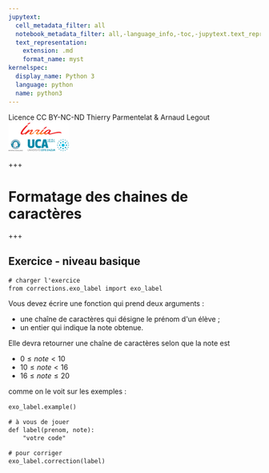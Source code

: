 ```yaml
---
jupytext:
  cell_metadata_filter: all
  notebook_metadata_filter: all,-language_info,-toc,-jupytext.text_representation.jupytext_version,-jupytext.text_representation.format_version
  text_representation:
    extension: .md
    format_name: myst
kernelspec:
  display_name: Python 3
  language: python
  name: python3
---
```


<div class="licence">
<span>Licence CC BY-NC-ND</span>
<span>Thierry Parmentelat &amp; Arnaud Legout</span>
<span><img src="media/both-logos-small-alpha.png" /></span>
</div>

+++

# Formatage des chaines de caractères

+++

## Exercice - niveau basique

```{code-cell}
# charger l'exercice
from corrections.exo_label import exo_label
```

Vous devez écrire une fonction qui prend deux arguments :

* une chaîne de caractères qui désigne le prénom d'un élève ;
* un entier qui indique la note obtenue.

Elle devra retourner une chaîne de caractères selon que la note est

* $0  \leqslant note \lt 10$
* $10 \leqslant note \lt 16$
* $16 \leqslant note \leqslant 20$

comme on le voit sur les exemples :

```{code-cell}
exo_label.example()
```

```{code-cell}
# à vous de jouer
def label(prenom, note):
    "votre code"
```

```{code-cell}
# pour corriger
exo_label.correction(label)
```
